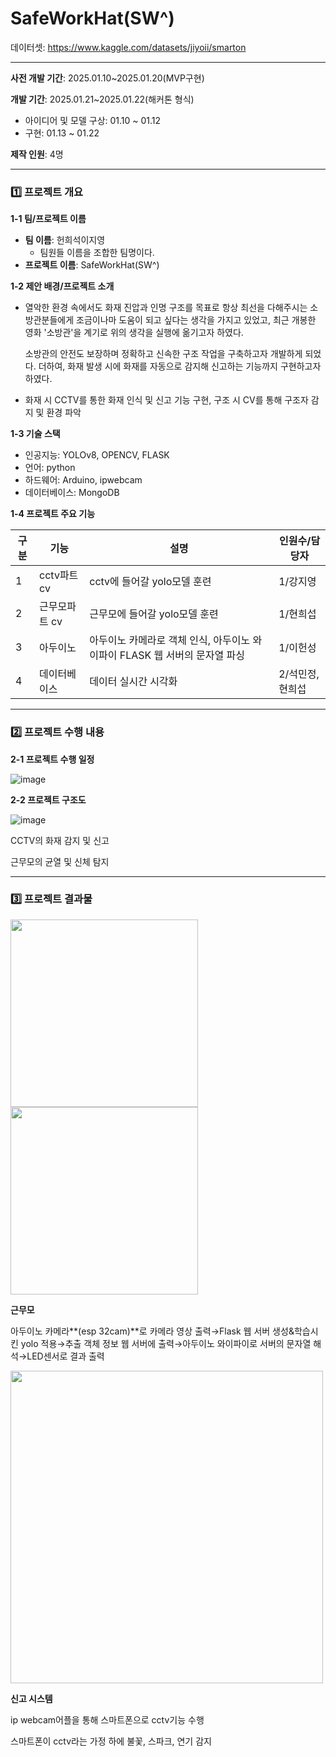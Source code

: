 # SafeWorkHat(SW^)
데이터셋: https://www.kaggle.com/datasets/jiyoii/smarton 

---

**사전 개발 기간**: 2025.01.10~2025.01.20(MVP구현)

**개발 기간**: 2025.01.21~2025.01.22(해커톤 형식)

- 아이디어 및 모델 구상: 01.10 ~ 01.12
- 구현: 01.13 ~ 01.22

**제작 인원**: 4명

---

### **1️⃣ 프로젝트 개요**

**1-1 팀/프로젝트 이름**

- **팀 이름**: 헌희석이지영
    - 팀원들 이름을 조합한 팀명이다.
- **프로젝트 이름**: SafeWorkHat(SW^)

**1-2 제안 배경/프로젝트 소개**

- 열악한 환경 속에서도 화재 진압과 인명 구조를 목표로 항상 최선을 다해주시는 소방관분들에게 조금이나마 도움이 되고 싶다는 생각을 가지고 있었고,
최근 개봉한 영화 '소방관'을 계기로 위의 생각을 실행에 옮기고자 하였다.
    
    소방관의 안전도 보장하며 정확하고 신속한 구조 작업을 구축하고자 개발하게 되었다.
    더하여, 화재 발생 시에 화재를 자동으로 감지해 신고하는 기능까지 구현하고자 하였다.
    
- 화재 시 CCTV를 통한 화재 인식 및 신고 기능 구현, 구조 시 CV를 통해
구조자 감지 및 환경 파악

**1-3 기술 스택**

- 인공지능: YOLOv8, OPENCV, FLASK
- 언어: python
- 하드웨어: Arduino, ipwebcam
- 데이터베이스: MongoDB

**1-4 프로젝트 주요 기능**

| 구분 | 기능 | 설명 | 인원수/담당자 |
| --- | --- | --- | --- |
| 1 | cctv파트 cv | cctv에 들어갈 yolo모델 훈련 | 1/강지영 |
| 2 | 근무모파트 cv | 근무모에 들어갈 yolo모델 훈련 | 1/현희섭 |
| 3 | 아두이노 | 아두이노 카메라로 객체 인식, 아두이노 와이파이 FLASK 웹 서버의 문자열 파싱 | 1/이헌성 |
| 4 | 데이터베이스 | 데이터 실시간 시각화 | 2/석민정, 현희섭 |

---

### **2️⃣ 프로젝트 수행 내용**

**2-1 프로젝트 수행 일정**

![image](https://github.com/user-attachments/assets/307cd674-a860-4dca-a076-6b34014b0f58)


**2-2 프로젝트 구조도**

![image](https://github.com/user-attachments/assets/4b0487f7-826b-4ee3-b4e2-06e3a6a3f6a4)


CCTV의 화재 감지 및 신고

근무모의 균열 및 신체 탐지

---

### 3️⃣ 프로젝트 결과물

<img src="https://github.com/user-attachments/assets/c3d8689d-174d-47bd-a2a3-bf616e8d14f6" width="300">
<img src="https://github.com/user-attachments/assets/4d0cebc7-c7e1-451b-92bf-41a9e887b989" width="300">

**근무모**

아두이노 카메라**(esp 32cam)**로 카메라 영상 출력→Flask 웹 서버 생성&학습시킨 yolo 적용→추출 객체 정보 웹 서버에 출력→아두이노 와이파이로 서버의 문자열 해석→LED센서로 결과 출력

<img src="https://github.com/user-attachments/assets/b94f8669-f013-4d74-b499-a9f56a8e6344" width="500">


**신고 시스템**

ip webcam어플을 통해 스마트폰으로 cctv기능 수행

스마트폰이 cctv라는 가정 하에 불꽃, 스파크, 연기 감지
